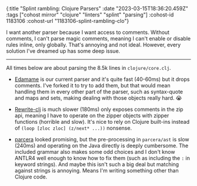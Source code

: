 {:title "Splint rambling: Clojure Parsers"
 :date "2023-03-15T18:36:20.459Z"
 :tags ["cohost mirror" "clojure" "linters" "splint" "parsing"]
 :cohost-id 1183106
 :cohost-url "1183106-splint-rambling-clo"}

I want another parser because I want access to comments. Without comments, I can't parse magic comments, meaning I can't enable or disable rules inline, only globally. That's annoying and not ideal. However, every solution I've dreamed up has some deep issue.

---

All times below are about parsing the 8.5k lines in `clojure/core.clj`.

* [Edamame](https://github.com/borkdude/edamame) is our current parser and it's quite fast (40-60ms) but it drops comments. I've forked it to try to add them, but that would mean handling them in every other part of the parser, such as syntax-quote and maps and sets, making dealing with those objects really hard. :sob:

* [Rewrite-clj](https://github.com/clj-commons/rewrite-clj) is much slower (180ms) only exposes comments in the zip api, meaning I have to operate on the zipper objects with zipper functions (horrible and slow). It's nice to rely on Clojure built-ins instead of `(loop [zloc zloc] (z/next* ...))` nonsense.

* [parcera](https://github.com/carocad/parcera) looked promising, but the pre-processing in `parcera/ast` is slow (240ms) and operating on the Java directly is deeply cumbersome. The included grammar also makes some odd choices and I don't know ANTLR4 well enough to know how to fix them (such as including the `:` in keyword strings). And maybe this isn't such a big deal but matching against strings is annoying. Means I'm writing something other than Clojure code.